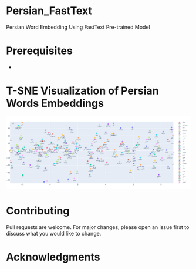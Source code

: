 # Persian_FastText
Persian Word Embedding Using FastText Pre-trained Model
# Prerequisites
*
# T-SNE Visualization of Persian Words Embeddings
![-SNE Visualization of Persian Words Embeddings](https://github.com/MohammadHeydari/Persian_FastText/blob/master/tsne%20Visualization%20of%20Persian%20Words%20Embedding.png)
# Contributing
Pull requests are welcome. For major changes, please open an issue first to discuss what you would like to change.
# Acknowledgments
